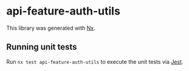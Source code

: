 # api-feature-auth-utils

This library was generated with [Nx](https://nx.dev).

## Running unit tests

Run `nx test api-feature-auth-utils` to execute the unit tests via [Jest](https://jestjs.io).
